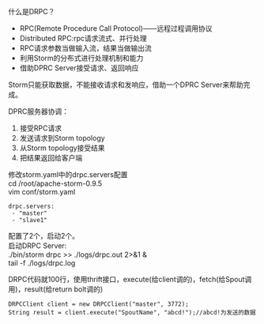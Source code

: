 什么是DRPC？
- RPC(Remote Procedure Call Protocol)——远程过程调用协议
- Distributed RPC:rpc请求流式、并行处理
- RPC请求参数当做输入流，结果当做输出流
- 利用Storm的分布式进行处理机制和能力
- 借助DPRC Server接受请求、返回响应

Storm只能获取数据，不能接收请求和发响应，借助一个DPRC Server来帮助完成。<br>

DPRC服务器协调：
1. 接受RPC请求
2. 发送请求到Storm topology
3. 从Storm topology接受结果
4. 把结果返回给客户端

修改storm.yaml中的drpc.servers配置<br>
cd /root/apache-storm-0.9.5<br>
vim conf/storm.yaml<br>
```
drpc.servers:
 - "master"
 - "slave1"
```
配置了2个，启动2个。<br>
启动DRPC Server:<br>
./bin/storm drpc >> ./logs/drpc.out 2>&1 &<br>
tail -f ./logs/drpc.log<br>


DRPC代码就100行，使用thrift接口，execute(给client调的)，fetch(给Spout调用)，result(给return bolt调的)<br>
```
DRPCClient client = new DRPCClient("master", 3772);
String result = client.execute("SpoutName", "abcd!");//abcd!为发送的数据
```